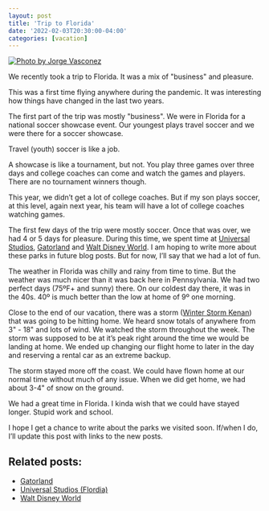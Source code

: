 ```yaml
---
layout: post
title: 'Trip to Florida'
date: '2022-02-03T20:30:00-04:00'
categories: [vacation]
---
```


[![Photo by Jorge Vasconez](https://images.unsplash.com/photo-1524594081293-190a2fe0baae?ixlib=rb-1.2.1&ixid=MnwxMjA3fDB8MHxwaG90by1wYWdlfHx8fGVufDB8fHx8&auto=format&fit=crop&w=2352&q=80)](https://unsplash.com/photos/CpeUoLVTAs8)

We recently took a trip to Florida. It was a mix of "business" and pleasure. 

This was a first time flying anywhere during the pandemic. It was interesting how things have changed in the last two years. 

The first part of the trip was mostly "business". We were in Florida for a national soccer showcase event. Our youngest plays travel soccer and we were there for a soccer showcase. 

Travel (youth) soccer is like a job. 

A showcase is like a tournament, but not. You play three games over three days and college coaches can come and watch the games and players. There are no tournament winners though. 

This year, we didn’t get a lot of college coaches. But if my son plays soccer, at this level, again next year, his team will have a lot of college coaches watching games.

The first few days of the trip were mostly soccer. Once that was over, we had 4 or 5 days for pleasure. During this time, we spent time at [Universal Studios](https://www.universalorlando.com/), [Gatorland](https://www.gatorland.com) and [Walt Disney World](https://disneyworld.disney.go.com). I am hoping to write more about these parks in future blog posts. But for now, I’ll say that we had a lot of fun. 

The weather in Florida was chilly and rainy from time to time. But the weather was much nicer than it was back here in Pennsylvania. We had two perfect days (75ºF+ and sunny) there. On our coldest day there, it was in the 40s. 40º is much better than the low at home of 9º one morning. 

Close to the end of our vacation, there was a storm ([Winter Storm Kenan](https://en.wikipedia.org/wiki/January_2022_North_American_blizzard)) that was going to be hitting home. We heard snow totals of anywhere from 3" - 18" and lots of wind. We watched the storm throughout the week. The storm was supposed to be at it’s peak right around the time we would be landing at home. We ended up changing our flight home to later in the day and reserving a rental car as an extreme backup. 

The storm stayed more off the coast. We could have flown home at our normal time without much of any issue. When we did get home, we had about 3-4" of snow on the ground.   

We had a great time in Florida. I kinda wish that we could have stayed longer. Stupid work and school. 

I hope I get a chance to write about the parks we visited soon.  If/when I do, I’ll update this post with links to the new posts. 

## Related posts:

 - [Gatorland](/2022/02/11/gatorland/)
 - [Universal Studios (Flordia)](/2022/02/25/universal-studios-florida/)
 - [Walt Disney World](/2022/03/15/walt-disney-world/)